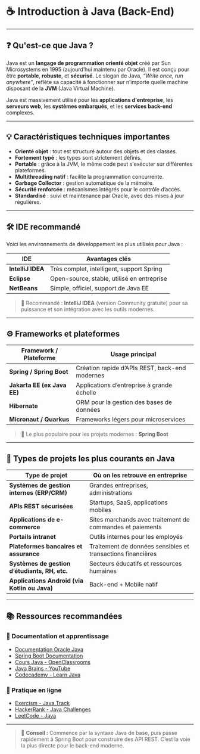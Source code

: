 # ☕ Introduction à Java (Back-End)

---

## ❓ Qu'est-ce que Java ?

Java est un **langage de programmation orienté objet** créé par Sun Microsystems en 1995 (aujourd’hui maintenu par Oracle). Il est conçu pour être **portable**, **robuste**, et **sécurisé**. Le slogan de Java, _“Write once, run anywhere”_, reflète sa capacité à fonctionner sur n’importe quelle machine disposant de la **JVM** (Java Virtual Machine).

Java est massivement utilisé pour les **applications d'entreprise**, les **serveurs web**, les **systèmes embarqués**, et les **services back-end** complexes.

---

## 💡 Caractéristiques techniques importantes

- **Orienté objet** : tout est structuré autour des objets et des classes.
- **Fortement typé** : les types sont strictement définis.
- **Portable** : grâce à la JVM, le même code peut s'exécuter sur différentes plateformes.
- **Multithreading natif** : facilite la programmation concurrente.
- **Garbage Collector** : gestion automatique de la mémoire.
- **Sécurité renforcée** : mécanismes intégrés pour le contrôle d’accès.
- **Standardisé** : suivi et maintenance par Oracle, avec des mises à jour régulières.

---

## 🛠️ IDE recommandé

Voici les environnements de développement les plus utilisés pour Java :

| IDE               | Avantages clés                             |
| ----------------- | ------------------------------------------ |
| **IntelliJ IDEA** | Très complet, intelligent, support Spring  |
| **Eclipse**       | Open-source, stable, utilisé en entreprise |
| **NetBeans**      | Simple, officiel, support de Java EE       |

> 🔸 Recommandé : **IntelliJ IDEA** (version Community gratuite) pour sa puissance et son intégration avec les outils modernes.

---

## ⚙️ Frameworks et plateformes

| Framework / Plateforme      | Usage principal                                |
| --------------------------- | ---------------------------------------------- |
| **Spring / Spring Boot**    | Création rapide d’APIs REST, back-end modernes |
| **Jakarta EE (ex Java EE)** | Applications d’entreprise à grande échelle     |
| **Hibernate**               | ORM pour la gestion des bases de données       |
| **Micronaut / Quarkus**     | Frameworks légers pour microservices           |

> 💬 Le plus populaire pour les projets modernes : **Spring Boot**

---

## 🧱 Types de projets les plus courants en Java

| Type de projet                                | Où on les retrouve en entreprise                            |
| --------------------------------------------- | ----------------------------------------------------------- |
| **Systèmes de gestion internes (ERP/CRM)**    | Grandes entreprises, administrations                        |
| **APIs REST sécurisées**                      | Startups, SaaS, applications mobiles                        |
| **Applications de e-commerce**                | Sites marchands avec traitement de commandes et paiements   |
| **Portails intranet**                         | Outils internes pour les employés                           |
| **Plateformes bancaires et assurance**        | Traitement de données sensibles et transactions financières |
| **Systèmes de gestion d’étudiants, RH, etc.** | Secteurs éducatifs et ressources humaines                   |
| **Applications Android (via Kotlin ou Java)** | Back-end + Mobile natif                                     |

---

## 📚 Ressources recommandées

### 📘 Documentation et apprentissage
- [Documentation Oracle Java](https://docs.oracle.com/en/java/)
- [Spring Boot Documentation](https://spring.io/projects/spring-boot)
- [Cours Java - OpenClassrooms](https://openclassrooms.com/fr/courses/26832-apprenez-a-programmer-en-java)
- [Java Brains - YouTube](https://www.youtube.com/user/koushks)
- [Codecademy - Learn Java](https://www.codecademy.com/learn/learn-java)

### 🧪 Pratique en ligne
- [Exercism - Java Track](https://exercism.org/tracks/java)
- [HackerRank - Java Challenges](https://www.hackerrank.com/domains/tutorials/10-days-of-java)
- [LeetCode - Java](https://leetcode.com/problemset/all/?language=Java)

---

> 🧠 **Conseil :** Commence par la syntaxe Java de base, puis passe rapidement à Spring Boot pour construire des API REST. C’est la voie la plus directe pour le back-end moderne.

